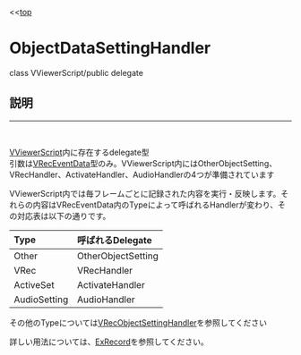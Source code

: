 <<[top](VRec.html)
# **ObjectDataSettingHandler**
class VViewerScript/public delegate

## **説明**
---
<br>

[VViewerScript](VViewerScript.html)内に存在するdelegate型<br>
引数は[VRecEventData](VRecEventData.html)型のみ。VViewerScript内にはOtherObjectSetting、VRecHandler、ActivateHandler、AudioHandlerの4つが準備されています

VViewerScript内では毎フレームごとに記録された内容を実行・反映します。それらの内容はVRecEventData内のTypeによって呼ばれるHandlerが変わり、その対応表は以下の通りです。

|Type|呼ばれるDelegate|
|:--|:--|
|Other|OtherObjectSetting|
|VRec|VRecHandler|
|ActiveSet|ActivateHandler|
|AudioSetting|AudioHandler|

その他のTypeについては[VRecObjectSettingHandler](VRecObjectSettingHandler.html)を参照してください

詳しい用法については、[ExRecord](ExRecord.html)を参照してください。